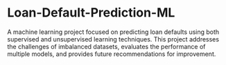 # Loan-Default-Prediction-ML
A machine learning project focused on predicting loan defaults using both supervised and unsupervised learning techniques. This project addresses the challenges of imbalanced datasets, evaluates the performance of multiple models, and provides future recommendations for improvement.
